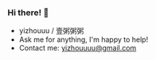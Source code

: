 ### Hi there! 👋
- yizhouuu / 壹粥粥粥
- Ask me for anything, I'm happy to help!
- Contact me: yizhouuuu@gmail.com
